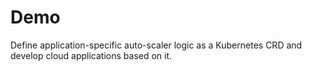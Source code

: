 # Demo

Define application-specific auto-scaler logic as a Kubernetes CRD and develop cloud applications based on it.
